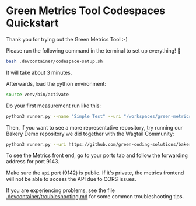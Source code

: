 # Green Metrics Tool Codespaces Quickstart

Thank you for trying out the Green Metrics Tool :-)

Please run the following command in the terminal to set up everything! 🚀

```sh
bash .devcontainer/codespace-setup.sh
```

It will take about 3 minutes.

Afterwards, load the python environment:

```sh
source venv/bin/activate
```

Do your first measurement run like this:

```sh
python3 runner.py --name "Simple Test" --uri "/workspaces/green-metrics-tool/example-applications/" --filename "stress/usage_scenario.yml" --skip-system-checks --dev-no-optimizations --dev-cache-build
```

Then, if you want to see a more representative repository, try running our Bakery Demo repository we did together with the Wagtail Community:

```sh
python3 runner.py --uri https://github.com/green-coding-solutions/bakerydemo --branch gmt --skip-system-checks --dev-no-optimization --dev-cache-build --skip-unsafe --name "Bakery Demo Test"
```

To see the Metrics front end, go to your ports tab and follow the forwarding address for port 9143.

Make sure the `api` port (9142) is public. If it's private, the metrics frontend will not be able to access the API due to CORS issues.

If you are experiencing problems, see the file [.devcontainer/troubleshooting.md](./troubleshooting.md) for some common troubleshooting tips.
